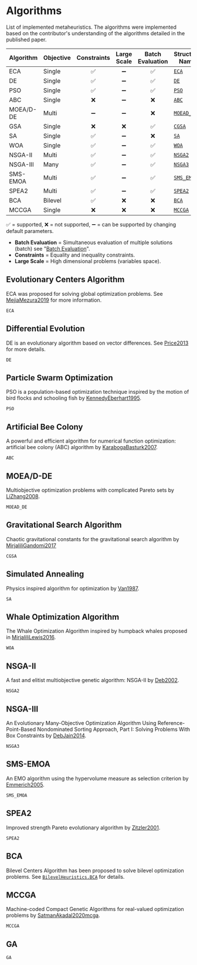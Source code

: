 # Algorithms

List of implemented metaheuristics. The algorithms were implemented based on the
contributor's understanding of the algorithms detailed in the published paper.

| Algorithm | Objective | Constraints | Large Scale | Batch Evaluation| Structure Name         |
|-----------|:-----------|:-----------:|:-----------:| :----------:|------------------------|
| ECA       |  Single    |      ✅     |   ➖        |   ✅        | [`ECA`](@ref)          |
| DE        |  Single    |      ✅     |   ➖        |   ✅        | [`DE`](@ref)           |
| PSO       |  Single    |      ✅     |   ➖        |   ✅        | [`PSO`](@ref)          |
| ABC       |  Single    |      ❌     |   ➖        |   ❌        | [`ABC`](@ref)          |
| MOEA/D-DE |  Multi     |      ➖     |   ➖        |   ❌        | [`MOEAD_DE`](@ref)     |
| GSA       |  Single    |      ❌     |   ❌        |   ✅        | [`CGSA`](@ref)         |
| SA        |  Single    |      ✅     |   ➖        |   ❌        | [`SA`](@ref)           |
| WOA       |  Single    |      ✅     |   ➖        |   ✅        | [`WOA`](@ref)          |
| NSGA-II   |  Multi     |      ✅     |   ➖        |   ✅        | [`NSGA2`](@ref)        |
| NSGA-III  |  Many      |      ✅     |   ➖        |   ✅        | [`NSGA3`](@ref)        |
| SMS-EMOA  |  Multi     |      ✅     |   ➖        |   ✅        | [`SMS_EMOA`](@ref)     |
| SPEA2     |  Multi     |      ✅     |   ➖        |   ✅        | [`SPEA2`](@ref)        |
| BCA       |  Bilevel   |      ✅     |   ❌        |   ❌        | [`BCA`](https://jmejia8.github.io/BilevelHeuristics.jl/dev/algorithms/#BCA) |
| MCCGA     |  Single    |      ❌     |   ❌        |   ❌        | [`MCCGA`](@ref)        |


✅ = supported,
❌ = not supported,
➖ = can be supported by changing default parameters.

- **Batch Evaluation** = Simultaneous evaluation of multiple solutions (batch) see "[Batch Evaluation](@ref)".
- **Constraints** = Equality and inequality constraints.
- **Large Scale** = High dimensional problems (variables space).

## Evolutionary Centers Algorithm

ECA was proposed for solving global optimization problems. See [MejiaMezura2019](@cite) for more information.
```@docs
ECA
```

## Differential Evolution

DE is an evolutionary algorithm based on vector differences.
See [Price2013](@cite) for more details.

```@docs
DE
```

## Particle Swarm Optimization

PSO is a population-based optimization technique inspired by the motion of bird flocks and schooling fish by [KennedyEberhart1995](@cite).

```@docs
PSO
```

## Artificial Bee Colony

A powerful and efficient algorithm for numerical function optimization: artificial bee colony (ABC) algorithm by [KarabogaBasturk2007](@cite).
```@docs
ABC
```


## MOEA/D-DE

Multiobjective optimization problems with complicated Pareto sets by [LiZhang2008](@cite).

```@docs
MOEAD_DE
```


## Gravitational Search Algorithm

Chaotic gravitational constants for the gravitational search algorithm by
[MirjaliliGandomi2017](@cite)

```@docs
CGSA
```


## Simulated Annealing

Physics inspired algorithm for optimization by [Van1987](@cite).

```@docs
SA
```

## Whale Optimization Algorithm

The Whale Optimization Algorithm inspired by humpback whales proposed in [MirjaliliLewis2016](@cite).

```@docs
WOA
```


## NSGA-II

A fast and elitist multiobjective genetic algorithm: NSGA-II by [Deb2002](@cite).

```@docs
NSGA2
```


## NSGA-III

An Evolutionary Many-Objective Optimization Algorithm Using Reference-Point-Based
Nondominated Sorting Approach, Part I: Solving Problems With Box Constraints by [DebJain2014](@cite).
```@docs
NSGA3
```

## SMS-EMOA

An EMO algorithm using the hypervolume measure as selection criterion by [Emmerich2005](@cite).
```@docs
SMS_EMOA
```


## SPEA2

Improved strength Pareto evolutionary algorithm by [Zitzler2001](@cite).
```@docs
SPEA2
```

## BCA

Bilevel Centers Algorithm has been proposed to solve bilevel optimization problems.
See [`BilevelHeuristics.BCA`](https://jmejia8.github.io/BilevelHeuristics.jl/dev/algorithms/#BCA) for 
details.


## MCCGA

Machine-coded Compact Genetic Algorithms for real-valued optimization problems by [SatmanAkadal2020mcga](@cite).
```@docs
MCCGA
```

## GA


```@doc
GA
```
